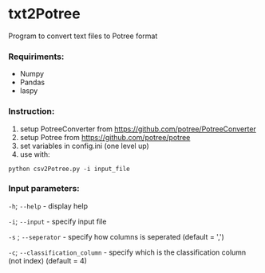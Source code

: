 # txt2Potree
Program to convert text files to Potree format

### Requiriments:
* Numpy
* Pandas
* laspy

### Instruction:
1) setup PotreeConverter from https://github.com/potree/PotreeConverter
2) setup Potree from https://github.com/potree/potree
3) set variables in config.ini (one level up)
4) use with:
```
python csv2Potree.py -i input_file
```
### Input parameters:
```-h```; ```--help``` - display help

```-i```; ```--input``` - specify input file

```-s``` ; ```--seperator``` - specify how columns is seperated (default = ',') 

```-c```; ```--classification_column``` - specify which is the classification column (not index) (default = 4)
